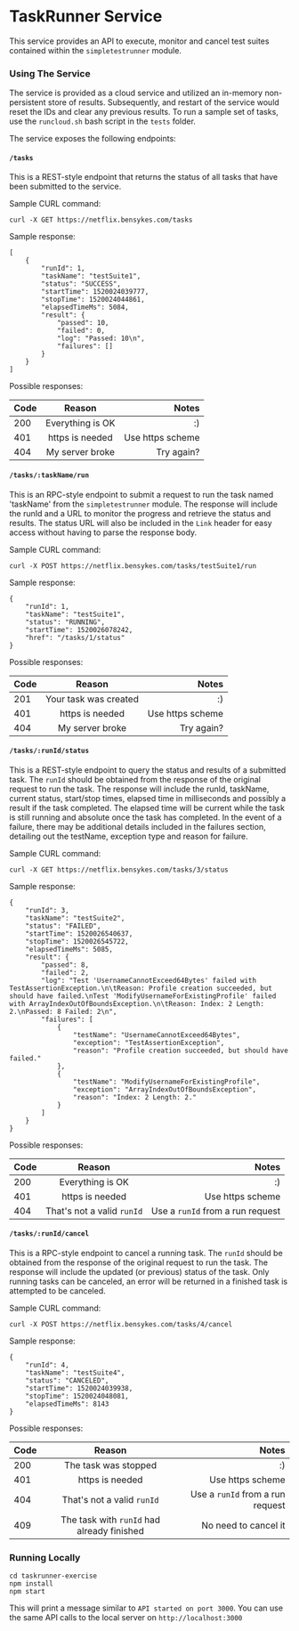 # TaskRunner Service

This service provides an API to execute, monitor and cancel test suites contained within the `simpletestrunner` module.

### Using The Service

The service is provided as a cloud service and utilized an in-memory non-persistent store of results.  Subsequently, and restart of the service would reset the IDs and clear any previous results.
To run a sample set of tasks, use the `runcloud.sh` bash script in the `tests` folder.

The service exposes the following endpoints:

#### `/tasks`
This is a REST-style endpoint that returns the status of all tasks that have been submitted to the service.

Sample CURL command:
```
curl -X GET https://netflix.bensykes.com/tasks
```

Sample response:
```
[
    {
        "runId": 1,
        "taskName": "testSuite1",
        "status": "SUCCESS",
        "startTime": 1520024039777,
        "stopTime": 1520024044861,
        "elapsedTimeMs": 5084,
        "result": {
            "passed": 10,
            "failed": 0,
            "log": "Passed: 10\n",
            "failures": []
        }
    }
]
```

Possible responses:

| Code        | Reason           | Notes            |
| ----------- |:----------------:| ----------------:|
| 200         | Everything is OK |     :)           |
| 401         | https is needed  | Use https scheme |
| 404         | My server broke  | Try again?       |


#### `/tasks/:taskName/run`
This is an RPC-style endpoint to submit a request to run the task named 'taskName' from the `simpletestrunner` module.  The response will include the runId and a URL to monitor the progress and retrieve the status and results.  The status URL will also be included in the `Link` header for easy access without having to parse the response body.

Sample CURL command:
```
curl -X POST https://netflix.bensykes.com/tasks/testSuite1/run

```

Sample response:
```
{
    "runId": 1,
    "taskName": "testSuite1",
    "status": "RUNNING",
    "startTime": 1520026078242,
    "href": "/tasks/1/status"
}
```

Possible responses:

| Code | Reason                | Notes            |
| ---- |:---------------------:| ----------------:|
| 201  | Your task was created |     :)           |
| 401  | https is needed       | Use https scheme |
| 404  | My server broke       | Try again?       |


#### `/tasks/:runId/status`
This is a REST-style endpoint to query the status and results of a submitted task. The `runId` should be obtained from the response of the original request to run the task. The response will include the runId, taskName, current status, start/stop times, elapsed time in milliseconds and possibly a result if the task completed.  The elapsed time will be current while the task is still running and absolute once the task has completed.  In the event of a failure, there may be additional details included in the failures section, detailing out the testName, exception type and reason for failure.

Sample CURL command:
```
curl -X GET https://netflix.bensykes.com/tasks/3/status

```

Sample response:
```
{
    "runId": 3,
    "taskName": "testSuite2",
    "status": "FAILED",
    "startTime": 1520026540637,
    "stopTime": 1520026545722,
    "elapsedTimeMs": 5085,
    "result": {
        "passed": 8,
        "failed": 2,
        "log": "Test 'UsernameCannotExceed64Bytes' failed with TestAssertionException.\n\tReason: Profile creation succeeded, but should have failed.\nTest 'ModifyUsernameForExistingProfile' failed with ArrayIndexOutOfBoundsException.\n\tReason: Index: 2 Length: 2.\nPassed: 8 Failed: 2\n",
        "failures": [
            {
                "testName": "UsernameCannotExceed64Bytes",
                "exception": "TestAssertionException",
                "reason": "Profile creation succeeded, but should have failed."
            },
            {
                "testName": "ModifyUsernameForExistingProfile",
                "exception": "ArrayIndexOutOfBoundsException",
                "reason": "Index: 2 Length: 2."
            }
        ]
    }
}
```

Possible responses:

| Code | Reason                | Notes            |
| ---- |:---------------------:| ----------------:|
| 200  | Everything is OK      |     :)           |
| 401  | https is needed       | Use https scheme |
| 404  | That's not a valid `runId`| Use a `runId` from a run request |

#### `/tasks/:runId/cancel`
This is a RPC-style endpoint to cancel a running task. The `runId` should be obtained from the response of the original request to run the task.  The response will include the updated (or previous) status of the task.  Only running tasks can be canceled, an error will be returned in a finished task is attempted to be canceled.

Sample CURL command:
```
curl -X POST https://netflix.bensykes.com/tasks/4/cancel

```

Sample response:
```
{
    "runId": 4,
    "taskName": "testSuite4",
    "status": "CANCELED",
    "startTime": 1520024039938,
    "stopTime": 1520024048081,
    "elapsedTimeMs": 8143
}
```

Possible responses:

| Code | Reason                | Notes            |
| ---- |:---------------------:| ----------------:|
| 200  | The task was stopped  |     :)           |
| 401  | https is needed       | Use https scheme |
| 404  | That's not a valid `runId`| Use a `runId` from a run request |
| 409  | The task with `runId` had already finished | No need to cancel it |

### Running Locally

```git clone https://github.com/bsyk/taskrunner-exercise
cd taskrunner-exercise
npm install
npm start
```

This will print a message similar to `API started on port 3000`. You can use the same API calls to the local server on `http://localhost:3000`

